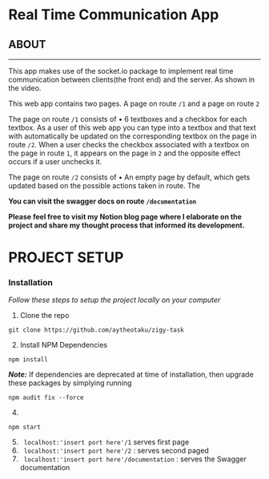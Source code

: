 # Real Time Communication App


## ABOUT
---
This app makes use of the socket.io package to implement real time communication between clients(the front end) and the server. As shown in the video.

This web app contains two pages. A page on route ```/1``` and a page on route ```2```

The page on route ```/1```  consists of 
• 6 textboxes and a checkbox for each textbox. As a user of this web app you can type into a textbox and that text with automatically be updated on the corresponding textbox on the page in route ```/2```. When a user checks the checkbox associated with a textbox on the page in route ```1```, it appears on the page in ```2``` and the opposite effect occurs if a user unchecks it.

The page on route ```/2```  consists of 
• An empty page by default, which gets updated based on the possible actions taken in route. The

**You can visit the swagger docs on route ```/documentation```** 

**Please feel free to visit my Notion blog page where I elaborate on the project and share my thought process that informed its development.** 
# PROJECT SETUP

### Installation

_Follow these steps to setup the project locally on your computer_

1. Clone the repo
```
git clone https://github.com/aytheotaku/zigy-task
```

2. Install NPM Dependencies 
```
npm install
```
**_Note:_** If dependencies are deprecated at time of installation, then upgrade these packages by simplying running
```
npm audit fix --force
```


4. 
```
npm start

```

5. ``` localhost:'insert port here'/1``` serves first page
6. ``` localhost:'insert port here'/2``` : serves second paged
6. ``` localhost:'insert port here'/documentation``` : serves the Swagger documentation


